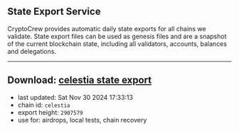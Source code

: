 ## State Export Service
CryptoCrew provides automatic daily state exports for all chains we validate. State export files can be used as genesis files and are a snapshot of the current blockchain state, including all validators, accounts, balances and delegations.

---
**Download: [celestia state export](https://dl-eu2.ccvalidators.com/SERVICE/celestia/celestia_export_2907579.json)**
---

- last updated: Sat Nov 30 2024 17:33:13
- chain id: `celestia`
- export height: `2907579`
- use for: airdrops, local tests, chain recovery
